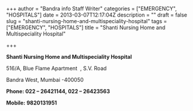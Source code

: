 +++
author = "Bandra info Staff Writer"
categories = ["EMERGENCY", "HOSPITALS"]
date = 2013-03-07T12:17:04Z
description = ""
draft = false
slug = "shanti-nursing-home-and-multispeciality-hospital"
tags = ["EMERGENCY", "HOSPITALS"]
title = "Shanti Nursing Home and Multispeciality Hospital"

+++


<p><b>Shanti Nursing Home and Multispeciality Hospital</b></p>
<p>516/A, Blue Flame Apartment  , S.V. Road</p>
<p>Bandra West, Mumbai -400050</p>
<p><b>Phone:</b><strong> 022 &#8211; 26421144, 022 – 26423563</strong></p>
<p><b>Mobile:</b> <strong>9820131951 </strong></p>



